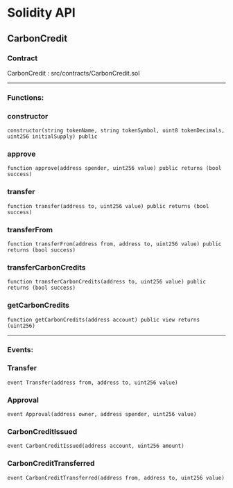 # Solidity API

## CarbonCredit

### Contract
CarbonCredit : src/contracts/CarbonCredit.sol

 --- 
### Functions:
### constructor

```solidity
constructor(string tokenName, string tokenSymbol, uint8 tokenDecimals, uint256 initialSupply) public
```

### approve

```solidity
function approve(address spender, uint256 value) public returns (bool success)
```

### transfer

```solidity
function transfer(address to, uint256 value) public returns (bool success)
```

### transferFrom

```solidity
function transferFrom(address from, address to, uint256 value) public returns (bool success)
```

### transferCarbonCredits

```solidity
function transferCarbonCredits(address to, uint256 value) public returns (bool success)
```

### getCarbonCredits

```solidity
function getCarbonCredits(address account) public view returns (uint256)
```

 --- 
### Events:
### Transfer

```solidity
event Transfer(address from, address to, uint256 value)
```

### Approval

```solidity
event Approval(address owner, address spender, uint256 value)
```

### CarbonCreditIssued

```solidity
event CarbonCreditIssued(address account, uint256 amount)
```

### CarbonCreditTransferred

```solidity
event CarbonCreditTransferred(address from, address to, uint256 value)
```

